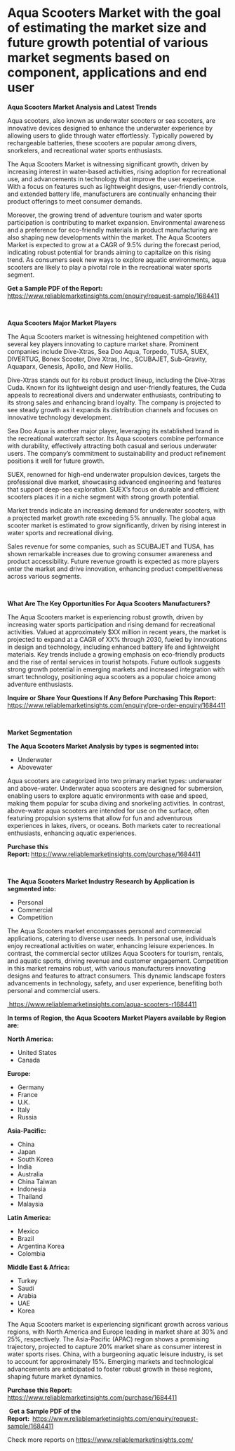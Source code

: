 <p><h1>Aqua Scooters Market with the goal of estimating the market size and future growth potential of various market segments based on component, applications and end user</h1></p><p><strong>Aqua Scooters Market Analysis and Latest Trends</strong></p>
<p><p>Aqua scooters, also known as underwater scooters or sea scooters, are innovative devices designed to enhance the underwater experience by allowing users to glide through water effortlessly. Typically powered by rechargeable batteries, these scooters are popular among divers, snorkelers, and recreational water sports enthusiasts. </p><p>The Aqua Scooters Market is witnessing significant growth, driven by increasing interest in water-based activities, rising adoption for recreational use, and advancements in technology that improve the user experience. With a focus on features such as lightweight designs, user-friendly controls, and extended battery life, manufacturers are continually enhancing their product offerings to meet consumer demands.</p><p>Moreover, the growing trend of adventure tourism and water sports participation is contributing to market expansion. Environmental awareness and a preference for eco-friendly materials in product manufacturing are also shaping new developments within the market. The Aqua Scooters Market is expected to grow at a CAGR of 9.5% during the forecast period, indicating robust potential for brands aiming to capitalize on this rising trend. As consumers seek new ways to explore aquatic environments, aqua scooters are likely to play a pivotal role in the recreational water sports segment.</p></p>
<p><strong>Get a Sample PDF of the Report:&nbsp;</strong> <a href="https://www.reliablemarketinsights.com/enquiry/request-sample/1684411?utm_campaign=1166&utm_medium=2&utm_source=Github&utm_content=ia&utm_term=30122024&utm_id=aqua-scooters">https://www.reliablemarketinsights.com/enquiry/request-sample/1684411</a></p>
<p>&nbsp;</p>
<p><strong>Aqua Scooters Major Market Players</strong></p>
<p><p>The Aqua Scooters market is witnessing heightened competition with several key players innovating to capture market share. Prominent companies include Dive-Xtras, Sea Doo Aqua, Torpedo, TUSA, SUEX, DIVERTUG, Bonex Scooter, Dive Xtras, Inc., SCUBAJET, Sub-Gravity, Aquaparx, Genesis, Apollo, and New Hollis.</p><p>Dive-Xtras stands out for its robust product lineup, including the Dive-Xtras Cuda. Known for its lightweight design and user-friendly features, the Cuda appeals to recreational divers and underwater enthusiasts, contributing to its strong sales and enhancing brand loyalty. The company is projected to see steady growth as it expands its distribution channels and focuses on innovative technology development.</p><p>Sea Doo Aqua is another major player, leveraging its established brand in the recreational watercraft sector. Its Aqua scooters combine performance with durability, effectively attracting both casual and serious underwater users. The company’s commitment to sustainability and product refinement positions it well for future growth.</p><p>SUEX, renowned for high-end underwater propulsion devices, targets the professional dive market, showcasing advanced engineering and features that support deep-sea exploration. SUEX’s focus on durable and efficient scooters places it in a niche segment with strong growth potential.</p><p>Market trends indicate an increasing demand for underwater scooters, with a projected market growth rate exceeding 5% annually. The global aqua scooter market is estimated to grow significantly, driven by rising interest in water sports and recreational diving.</p><p>Sales revenue for some companies, such as SCUBAJET and TUSA, has shown remarkable increases due to growing consumer awareness and product accessibility. Future revenue growth is expected as more players enter the market and drive innovation, enhancing product competitiveness across various segments.</p></p>
<p>&nbsp;</p>
<p><strong>What Are The Key Opportunities For Aqua Scooters Manufacturers?</strong></p>
<p><p>The Aqua Scooters market is experiencing robust growth, driven by increasing water sports participation and rising demand for recreational activities. Valued at approximately $XX million in recent years, the market is projected to expand at a CAGR of XX% through 2030, fueled by innovations in design and technology, including enhanced battery life and lightweight materials. Key trends include a growing emphasis on eco-friendly products and the rise of rental services in tourist hotspots. Future outlook suggests strong growth potential in emerging markets and increased integration with smart technology, positioning aqua scooters as a popular choice among adventure enthusiasts.</p></p>
<p><strong>Inquire or Share Your Questions If Any Before Purchasing This Report:</strong> <a href="https://www.reliablemarketinsights.com/enquiry/pre-order-enquiry/1684411?utm_campaign=1166&utm_medium=2&utm_source=Github&utm_content=ia&utm_term=30122024&utm_id=aqua-scooters">https://www.reliablemarketinsights.com/enquiry/pre-order-enquiry/1684411</a></p>
<p>&nbsp;</p>
<p><strong>Market Segmentation</strong></p>
<p><strong>The Aqua Scooters Market Analysis by types is segmented into:</strong></p>
<p><ul><li>Underwater</li><li>Abovewater</li></ul></p>
<p><p>Aqua scooters are categorized into two primary market types: underwater and above-water. Underwater aqua scooters are designed for submersion, enabling users to explore aquatic environments with ease and speed, making them popular for scuba diving and snorkeling activities. In contrast, above-water aqua scooters are intended for use on the surface, often featuring propulsion systems that allow for fun and adventurous experiences in lakes, rivers, or oceans. Both markets cater to recreational enthusiasts, enhancing aquatic experiences.</p></p>
<p><strong>Purchase this Report:&nbsp;</strong><a href="https://www.reliablemarketinsights.com/purchase/1684411?utm_campaign=1166&utm_medium=2&utm_source=Github&utm_content=ia&utm_term=30122024&utm_id=aqua-scooters">https://www.reliablemarketinsights.com/purchase/1684411</a></p>
<p>&nbsp;</p>
<p><strong>The Aqua Scooters Market Industry Research by Application is segmented into:</strong></p>
<p><ul><li>Personal</li><li>Commercial</li><li>Competition</li></ul></p>
<p><p>The Aqua Scooters market encompasses personal and commercial applications, catering to diverse user needs. In personal use, individuals enjoy recreational activities on water, enhancing leisure experiences. In contrast, the commercial sector utilizes Aqua Scooters for tourism, rentals, and aquatic sports, driving revenue and customer engagement. Competition in this market remains robust, with various manufacturers innovating designs and features to attract consumers. This dynamic landscape fosters advancements in technology, safety, and user experience, benefiting both personal and commercial users.</p></p>
<p><a href="https://www.reliablemarketinsights.com/aqua-scooters-r1684411?utm_campaign=1166&utm_medium=2&utm_source=Github&utm_content=ia&utm_term=30122024&utm_id=aqua-scooters">&nbsp;https://www.reliablemarketinsights.com/aqua-scooters-r1684411</a></p>
<p><strong>In terms of Region, the Aqua Scooters Market Players available by Region are:</strong></p>
<p>
    <p> <strong> North America: </strong>
        <ul>
            <li>United States</li>
            <li>Canada</li>
        </ul>
        </p> 
    <p> <strong> Europe: </strong>
        <ul>
            <li>Germany</li>
            <li>France</li>
            <li>U.K.</li>
            <li>Italy</li>
            <li>Russia</li>
        </ul>
        </p> 
    <p> <strong> Asia-Pacific: </strong>
        <ul>
            <li>China</li>
            <li>Japan</li>
            <li>South Korea</li>
            <li>India</li>
            <li>Australia</li>
            <li>China Taiwan</li>
            <li>Indonesia</li>
            <li>Thailand</li>
            <li>Malaysia</li>
        </ul>
        </p> 
    <p> <strong> Latin America: </strong>
        <ul>
            <li>Mexico</li>
            <li>Brazil</li>
            <li>Argentina Korea</li>
            <li>Colombia</li>
        </ul>
        </p> 
    <p> <strong> Middle East & Africa: </strong>
        <ul>
            <li>Turkey</li>
            <li>Saudi</li>
            <li>Arabia</li>
            <li>UAE</li>
            <li>Korea</li>
        </ul>
    </p>
    </p>
<p><p>The Aqua Scooters market is experiencing significant growth across various regions, with North America and Europe leading in market share at 30% and 25%, respectively. The Asia-Pacific (APAC) region shows a promising trajectory, projected to capture 20% market share as consumer interest in water sports rises. China, with a burgeoning aquatic leisure industry, is set to account for approximately 15%. Emerging markets and technological advancements are anticipated to foster robust growth in these regions, shaping future market dynamics.</p></p>
<p><strong>Purchase this Report: </strong><a href="https://www.reliablemarketinsights.com/purchase/1684411?utm_campaign=1166&utm_medium=2&utm_source=Github&utm_content=ia&utm_term=30122024&utm_id=aqua-scooters">https://www.reliablemarketinsights.com/purchase/1684411</a></p>
<p>&nbsp;<strong>Get a Sample PDF of the Report:&nbsp;&nbsp;</strong><a href="https://www.reliablemarketinsights.com/enquiry/request-sample/1684411?utm_campaign=1166&utm_medium=2&utm_source=Github&utm_content=ia&utm_term=30122024&utm_id=aqua-scooters">https://www.reliablemarketinsights.com/enquiry/request-sample/1684411</a></p>
<p><strong></strong></p>
<p>Check more reports on <a href="https://www.reliablemarketinsights.com/?utm_campaign=1166&utm_medium=2&utm_source=Github&utm_content=ia&utm_term=30122024&utm_id=aqua-scooters">https://www.reliablemarketinsights.com/</a></p>